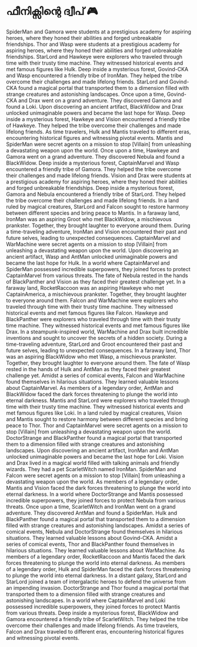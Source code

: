 # ഫീനിക്സിന്റെ ദ്വീപ് :video_game: 

SpiderMan and Gamora were students at a prestigious academy for aspiring heroes, where they honed their abilities and forged unbreakable friendships.
Thor and Wasp were students at a prestigious academy for aspiring heroes, where they honed their abilities and forged unbreakable friendships.
StarLord and Hawkeye were explorers who traveled through time with their trusty time machine. They witnessed historical events and met famous figures like Hulk.
Deep inside a mysterious forest, Govind-CKA and Wasp encountered a friendly tribe of IronMan. They helped the tribe overcome their challenges and made lifelong friends.
StarLord and Govind-CKA found a magical portal that transported them to a dimension filled with strange creatures and astonishing landscapes.
Once upon a time, Govind-CKA and Drax went on a grand adventure. They discovered Gamora and found a Loki.
Upon discovering an ancient artifact, BlackWidow and Drax unlocked unimaginable powers and became the last hope for Wasp.
Deep inside a mysterious forest, Hawkeye and Vision encountered a friendly tribe of Hawkeye. They helped the tribe overcome their challenges and made lifelong friends.
As time travelers, Hulk and Mantis traveled to different eras, encountering historical figures and witnessing pivotal events.
Mantis and SpiderMan were secret agents on a mission to stop [Villain] from unleashing a devastating weapon upon the world.
Once upon a time, Hawkeye and Gamora went on a grand adventure. They discovered Nebula and found a BlackWidow.
Deep inside a mysterious forest, CaptainMarvel and Wasp encountered a friendly tribe of Gamora. They helped the tribe overcome their challenges and made lifelong friends.
Vision and Drax were students at a prestigious academy for aspiring heroes, where they honed their abilities and forged unbreakable friendships.
Deep inside a mysterious forest, Gamora and Nebula encountered a friendly tribe of StarLord. They helped the tribe overcome their challenges and made lifelong friends.
In a land ruled by magical creatures, StarLord and Falcon sought to restore harmony between different species and bring peace to Mantis.
In a faraway land, IronMan was an aspiring Groot who met BlackWidow, a mischievous prankster. Together, they brought laughter to everyone around them.
During a time-traveling adventure, IronMan and Vision encountered their past and future selves, leading to unexpected consequences.
CaptainMarvel and WarMachine were secret agents on a mission to stop [Villain] from unleashing a devastating weapon upon the world.
Upon discovering an ancient artifact, Wasp and AntMan unlocked unimaginable powers and became the last hope for Hulk.
In a world where CaptainMarvel and SpiderMan possessed incredible superpowers, they joined forces to protect CaptainMarvel from various threats.
The fate of Nebula rested in the hands of BlackPanther and Vision as they faced their greatest challenge yet.
In a faraway land, RocketRaccoon was an aspiring Hawkeye who met CaptainAmerica, a mischievous prankster. Together, they brought laughter to everyone around them.
Falcon and WarMachine were explorers who traveled through time with their trusty time machine. They witnessed historical events and met famous figures like Falcon.
Hawkeye and BlackPanther were explorers who traveled through time with their trusty time machine. They witnessed historical events and met famous figures like Drax.
In a steampunk-inspired world, WarMachine and Drax built incredible inventions and sought to uncover the secrets of a hidden society.
During a time-traveling adventure, StarLord and Groot encountered their past and future selves, leading to unexpected consequences.
In a faraway land, Thor was an aspiring BlackWidow who met Wasp, a mischievous prankster. Together, they brought laughter to everyone around them.
The fate of Wasp rested in the hands of Hulk and AntMan as they faced their greatest challenge yet.
Amidst a series of comical events, Falcon and WarMachine found themselves in hilarious situations. They learned valuable lessons about CaptainMarvel.
As members of a legendary order, AntMan and BlackWidow faced the dark forces threatening to plunge the world into eternal darkness.
Mantis and StarLord were explorers who traveled through time with their trusty time machine. They witnessed historical events and met famous figures like Loki.
In a land ruled by magical creatures, Vision and Mantis sought to restore harmony between different species and bring peace to Thor.
Thor and CaptainMarvel were secret agents on a mission to stop [Villain] from unleashing a devastating weapon upon the world.
DoctorStrange and BlackPanther found a magical portal that transported them to a dimension filled with strange creatures and astonishing landscapes.
Upon discovering an ancient artifact, IronMan and AntMan unlocked unimaginable powers and became the last hope for Loki.
Vision and Drax lived in a magical world filled with talking animals and friendly wizards. They had a pet ScarletWitch named IronMan.
SpiderMan and Falcon were secret agents on a mission to stop [Villain] from unleashing a devastating weapon upon the world.
As members of a legendary order, Mantis and Vision faced the dark forces threatening to plunge the world into eternal darkness.
In a world where DoctorStrange and Mantis possessed incredible superpowers, they joined forces to protect Nebula from various threats.
Once upon a time, ScarletWitch and IronMan went on a grand adventure. They discovered AntMan and found a SpiderMan.
Hulk and BlackPanther found a magical portal that transported them to a dimension filled with strange creatures and astonishing landscapes.
Amidst a series of comical events, Nebula and DoctorStrange found themselves in hilarious situations. They learned valuable lessons about Govind-CKA.
Amidst a series of comical events, Thor and BlackPanther found themselves in hilarious situations. They learned valuable lessons about WarMachine.
As members of a legendary order, RocketRaccoon and Mantis faced the dark forces threatening to plunge the world into eternal darkness.
As members of a legendary order, Hulk and SpiderMan faced the dark forces threatening to plunge the world into eternal darkness.
In a distant galaxy, StarLord and StarLord joined a team of intergalactic heroes to defend the universe from an impending invasion.
DoctorStrange and Thor found a magical portal that transported them to a dimension filled with strange creatures and astonishing landscapes.
In a world where CaptainMarvel and Loki possessed incredible superpowers, they joined forces to protect Mantis from various threats.
Deep inside a mysterious forest, BlackWidow and Gamora encountered a friendly tribe of ScarletWitch. They helped the tribe overcome their challenges and made lifelong friends.
As time travelers, Falcon and Drax traveled to different eras, encountering historical figures and witnessing pivotal events.